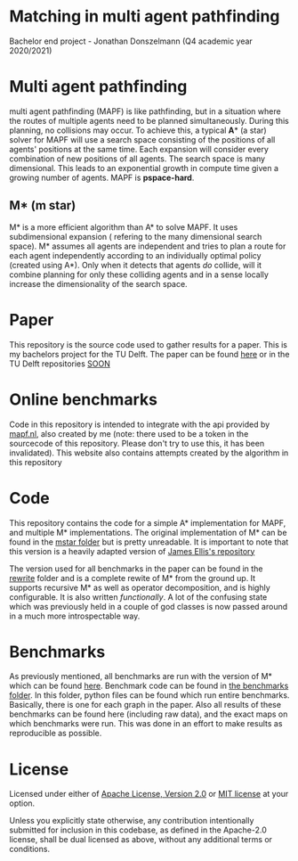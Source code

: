
# Matching in multi agent pathfinding 

Bachelor end project - Jonathan Donszelmann (Q4 academic year 2020/2021)

# Multi agent pathfinding

multi agent pathfinding (MAPF) is like pathfinding, but in a situation where the routes of 
multiple agents need to be planned simultaneously. During this planning, no collisions may
occur. To achieve this, a typical **A*** (a star) solver for MAPF will use a search space consisting
of the positions of all agents' positions at the same time. Each expansion will consider
every combination of new positions of all agents. The search space is many dimensional.
This leads to an exponential growth in compute time given a growing number of agents. MAPF is **pspace-hard**. 

## M* (m star)

M* is a more efficient algorithm than A* to solve MAPF. It uses subdimensional expansion (
refering to the many dimensional search space). M* assumes all agents are independent and tries
to plan a route for each agent independently according to an individually optimal policy (created
using A*). Only when it detects that agents *do* collide, will it combine planning for only these
colliding agents and in a sense locally increase the dimensionality of the search space.

# Paper

This repository is the source code used to gather results for a paper. This is my
bachelors project for the TU Delft. The paper can be found [here](tex/rendered/Research%20Project%20CSE3000%20final.pdf)
or in the TU Delft repositories [SOON]()

# Online benchmarks

Code in this repository is intended to integrate with the api provided by [mapf.nl](mapf.nl), 
also created by me (note: there used to be a token in the sourcecode of this repository. 
Please don't try to use this, it has been invalidated). This website also contains attempts
created by the algorithm in this repository

# Code

This repository contains the code for a simple A* implementation for MAPF, and multiple M* 
implementations. The original implementation of M* can be found in the [mstar folder](python/mstar)
but is pretty unreadable. It is important to note that this version is a heavily adapted version of
[James Ellis's repository](https://github.com/Jamesellis51015/Multi-Agent-Path-Finding-with-Reinforcement-Learning)

The version used for all benchmarks in the paper can be found in the [rewrite](python/mstar/rewrite)
folder and is a complete rewite of M* from the ground up. It supports recursive M* as well as operator
decomposition, and is highly configurable. It is also written *functionally*. A lot of the
confusing state which was previously held in a couple of god classes is now passed around in a much more
introspectable way.


# Benchmarks

As previously mentioned, all benchmarks are run with the version of M* which can be found [here](python/mstar/rewrite).
Benchmark code can be found in [the benchmarks folder](python/benchmarks). In this folder, python files
can be found which run entire benchmarks. Basically, there is one for each graph in the paper. Also all results
of these benchmarks can be found here (including raw data), and the exact maps on which benchmarks
were run. This was done in an effort to make results as reproducible as possible.

# License

Licensed under either of [Apache License, Version 2.0](LICENSE_APACHE) or [MIT license](LICENSE_MIT) at your option.

Unless you explicitly state otherwise, any contribution intentionally submitted for inclusion in this codebase, as defined in the Apache-2.0 license, shall be dual licensed as above, without any additional terms or conditions. 

